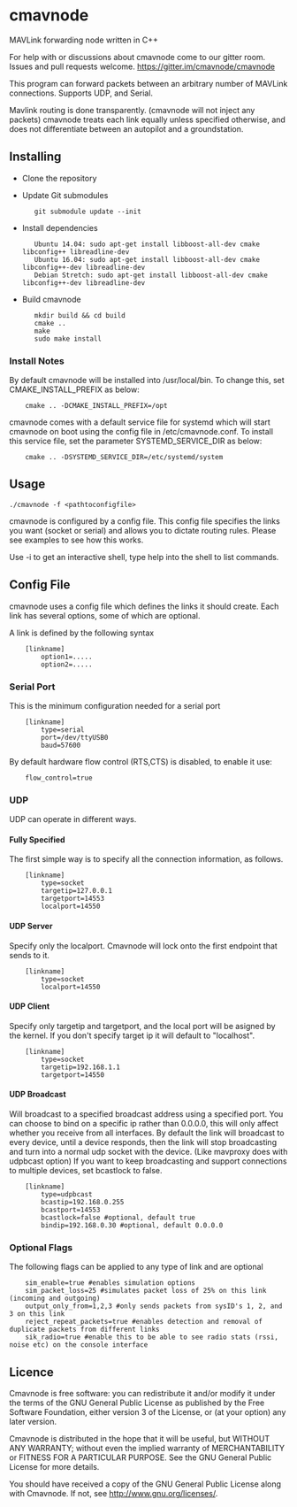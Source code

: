 # cmavnode
MAVLink forwarding node written in C++

For help with or discussions about cmavnode come to our gitter room. Issues and pull requests welcome.
https://gitter.im/cmavnode/cmavnode

This program can forward packets between an arbitrary number of MAVLink connections.
Supports UDP, and Serial.

Mavlink routing is done transparently. (cmavnode will not inject any packets)
cmavnode treats each link equally unless specified otherwise, and does not differentiate between an autopilot and a groundstation.

## Installing

- Clone the repository

- Update Git submodules 

         git submodule update --init

- Install dependencies

         Ubuntu 14.04: sudo apt-get install libboost-all-dev cmake libconfig++ libreadline-dev
         Ubuntu 16.04: sudo apt-get install libboost-all-dev cmake libconfig++-dev libreadline-dev
         Debian Stretch: sudo apt-get install libboost-all-dev cmake libconfig++-dev libreadline-dev

- Build cmavnode

         mkdir build && cd build
         cmake ..
         make
         sudo make install

### Install Notes
By default cmavnode will be installed into /usr/local/bin. To change this, set CMAKE_INSTALL_PREFIX as below:
        
        cmake .. -DCMAKE_INSTALL_PREFIX=/opt

cmavnode comes with a default service file for systemd which will start cmavnode on boot using the config file in /etc/cmavnode.conf. To install this service file, set the parameter SYSTEMD_SERVICE_DIR as below:

        cmake .. -DSYSTEMD_SERVICE_DIR=/etc/systemd/system

## Usage

    ./cmavnode -f <pathtoconfigfile>

cmavnode is configured by a config file. This config file specifies the links you want (socket or serial) and allows you to dictate routing rules. Please see examples to see how this works.

Use -i to get an interactive shell, type help into the shell to list commands.

## Config File
cmavnode uses a config file which defines the links it should create. Each link has several options, some of which are optional.

A link is defined by the following syntax

        [linkname]
            option1=.....
            option2=.....

### Serial Port
This is the minimum configuration needed for a serial port

        [linkname]
            type=serial
            port=/dev/ttyUSB0
            baud=57600

By default hardware flow control (RTS,CTS) is disabled, to enable it use:

        flow_control=true

### UDP
UDP can operate in different ways.

#### Fully Specified
The first simple way is to specify all the connection information, as follows.

        [linkname]
            type=socket
            targetip=127.0.0.1
            targetport=14553
            localport=14550

#### UDP Server
Specify only the localport. Cmavnode will lock onto the first endpoint that sends to it.

        [linkname]
            type=socket
            localport=14550

#### UDP Client
Specify only targetip and targetport, and the local port will be asigned by the kernel. If you don't specify target ip it will default to "localhost".

        [linkname]
            type=socket
            targetip=192.168.1.1
            targetport=14550
            
#### UDP Broadcast
Will broadcast to a specified broadcast address using a specified port. You can choose to bind on a specific ip rather than 0.0.0.0, this will only affect whether you receive from all interfaces.
By default the link will broadcast to every device, until a device responds, then the link will stop broadcasting and turn into a normal udp socket with the device. (Like mavproxy does with udpbcast option)
If you want to keep broadcasting and support connections to multiple devices, set bcastlock to false.

        [linkname]
            type=udpbcast
            bcastip=192.168.0.255
            bcastport=14553
            bcastlock=false #optional, default true
            bindip=192.168.0.30 #optional, default 0.0.0.0

### Optional Flags
The following flags can be applied to any type of link and are optional
        
        sim_enable=true #enables simulation options
        sim_packet_loss=25 #simulates packet loss of 25% on this link (incoming and outgoing)
        output_only_from=1,2,3 #only sends packets from sysID's 1, 2, and 3 on this link
        reject_repeat_packets=true #enables detection and removal of duplicate packets from different links
        sik_radio=true #enable this to be able to see radio stats (rssi, noise etc) on the console interface


## Licence
Cmavnode is free software: you can redistribute it and/or modify it under the terms of the GNU General Public License as published by the Free Software Foundation, either version 3 of the License, or (at your option) any later version.

Cmavnode is distributed in the hope that it will be useful, but WITHOUT ANY WARRANTY; without even the implied warranty of MERCHANTABILITY or FITNESS FOR A PARTICULAR PURPOSE. See the GNU General Public License for more details.

You should have received a copy of the GNU General Public License along with Cmavnode. If not, see http://www.gnu.org/licenses/.
